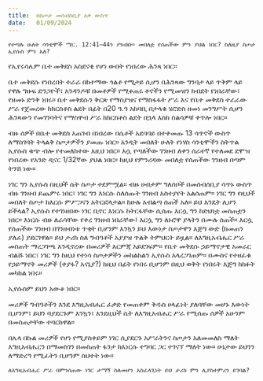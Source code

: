 ```yaml
---
title:  በስጦታ መሰብሰቢያ ዕቃ ውስጥ
date:   01/09/2024
---
```


`የተጣሉ ሁለት ሳንቲሞች ማር. 12:41–44ን ያንብቡ። መበለቷ የሰጠችው ምን ያህል ነበር? ስለዚያ ስጦታ ኢየሱስ ምን አለ?`


የኢየሩሳሌም ቤተ መቅደስ አስደናቂ የሆነ ውበት የነበረው ሕንጻ ነበር።

ቤተ መቅደሱ የነበረበት ተራራ በከተማው ጎልቶ የሚታይ ሲሆን በሕንጻው ግንባታ ላይ ጥቅም ላይ የዋሉ ግዙፍ ድንጋዮች፣ አንዳንዶቹ በመቶዎች የሚቆጠሩ ቶኖችን የሚመዝን ክብደት የነበራቸው፣ የዘመኑ ድንቅ ነበሩ። ቤተ መቅደሱን ቅርጽ የማስያዝና የማስፋፋት ሥራ እና የቤተ መቅደስ ተራራው ሥራ የጀመረው ከክርስቶስ ልደት በፊት በ20 ዓ.ዓ አከባቢ በታላቁ ሄሮድስ ዘመነ መንግሥት ሲሆን ሕንጻውን የመገንባትና የማስዋብ ሥራ ከክርስቶስ ልደት በኋላ እስከ ስልሳዎቹ ቀጥሎ ነበር።

ብዙ ሰዎች በቤተ መቅደስ አጠገብ በነበረው በሴቶች አደባባይ በተቀመጡ 13 ሳጥኖች ውስጥ ለማስገባት ትላልቅ ስጦታዎችን ያመጡ ነበር። አንዲት መበለት ሁለት የነሃስ ሳንቲሞችን ስትጥል ኢየሱስ ቁጭ ብሎ የተመለከተው እዚህ ነበር። እሷ የጣለችው ገንዘብ ለቀን ሰራተኛ የተለመደ ደሞዝ የነበረው የአንድ ዲናር 1/32ኛው ያህል ነበር። ከዚህ የምንረዳው መበለቷ የሰጠችው ገንዘብ በጣም ትንሽ ነው።

ነገር ግን ኢየሱስ በዚህች ሴት ስጦታ ተደምሟል። ብዙ ሀብታም ግለሰቦች በመሰብሰቢያ ሳጥኑ ውስጥ ብዙ ገንዘብ ይጨምሩ ነበር፣ ነገር ግን እነርሱ ስለሰጡት ገንዘብ አስተያየት አልሰጠም። ነገር ግን የዚህች መበለት ስጦታ ከእርሱ ምሥጋናን አትርፎላታል። ከሁሉ አብልጣ ሰጠች አለ። ይህ እንዴት ሊሆን ይችላል? ኢየሱስ የተገነዘበው ነገር ቢኖር እነርሱ ከትርፋቸው ሲሰጡ እርሷ ግን ከድህነቷ መስጠቷን ነበር። እነርሱ ብዙ ለራሳቸው የቀረ ገንዘብ ነበራቸው፤ እርሷ ግን ለኑሮዋ ያላትን በሙሉ ሰጠች። እርሷ የሰጠችው ገንዘብ በገንዘብነቱ ጥቂት ቢሆንም እንኳን ይህ እውነታ ስጦታዋን እጅግ ውድ (ከመጠን ያለፈ) ያደርገዋል። ይህ ታሪክ ስለ ግብዓቶች አያያዝ ጥልቅ ትምህርት ይዟል። ለእግዚአብሔር ሥራ መስጠት ማረጋገጫ እንዲኖረው በመሪዎች እርምጃ አይደገፍም። የቤተ መቅደሱ ኃይማኖታዊ አመራር ብልሹ ነበር፣ ነገር ግን ከዚህ የተነሳ ስጦታዎችን መከልከልን ኢየሱስ አላረጋገጠም። በሙስና የተዘፈቁ የኃይማኖት መሪዎች (ቀያፋ? አናኒያ?) ከዚህ በፊት የነበሩ ቢሆንም በዚህ ወቅት የነበሩት እጅግ ከከፉት መካከል ነበሩ።

ኢየሱስም ይህን አውቆ ነበር።

መሪዎች ግብዓቶችን እንደ እግዚአብሔር ፈቃድ የመጠቀም ቅዱስ ሀላፊነት ያለባቸው መሆኑ እውነት ቢሆንም፣ ይህን ባያደርጉም እንኳን፣ እንደዚህች ሴት ለእግዚአብሔር ሥራ የሚሰጡ ሰዎች አሁንም በመስጠታቸው ተባርከዋል።

በሌላ በኩል መሪዎች የሆነ የሚያስቀይም ነገር ሲያደርጉ አሥራትንና ስጦታን አለመመለስ ማለት እግዚአብሔርን በማመስገን በመስጠት ፋንታ ከእነርሱ ተግባር ጋር ተገናኘ ማለት ነው። ሁኔታው ይህንን ለማድረግ የሚፈትን ቢሆንም ስህተት ነው።

`ለእግዚአብሔር ሥራ በምንሰጠው ነገር ታማኝ ስለመሆን አስፈላጊነት ይህ ታሪክ ምን ሊያስተምረን ይገባል?`
